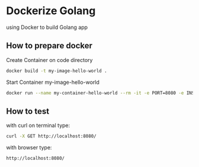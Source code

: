 # Dockerize Golang

using Docker to build Golang app

## How to prepare docker

Create Container on code directory
```sh
docker build -t my-image-hello-world .
```

Start Container my-image-hello-world
```sh
docker run --name my-container-hello-world --rm -it -e PORT=8080 -e INSTANCE_ID="my first instance" -p 8080:8080 my-image-hello-world
```

## How to test

with curl on terminal type:

```sh
curl -X GET http://localhost:8080/
```
with browser type:

`http://localhost:8080/`
